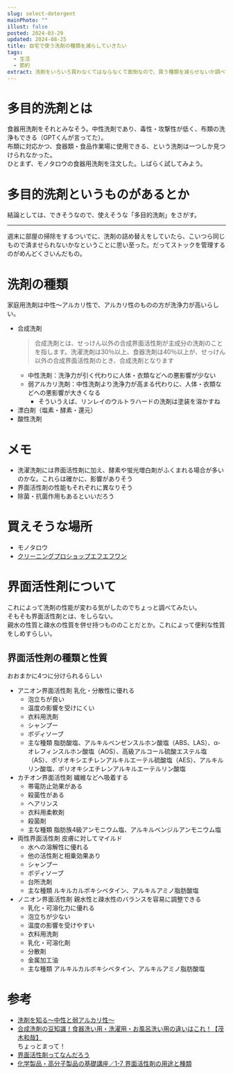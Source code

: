 ```yaml
---
slug: select-detergent
mainPhoto: ""
illust: false
posted: 2024-03-29
updated: 2024-08-25
title: 自宅で使う洗剤の種類を減らしていきたい
tags:
  - 生活
  - 節約
extract: 洗剤をいろいろ買わなくてはならなくて面倒なので、買う種類を減らせないか調べてみた。
---
```


# 多目的洗剤とは

食器用洗剤をそれとみなそう。中性洗剤であり、毒性・攻撃性が低く、布類の洗浄もできる（GPTくんが言ってた）。  
布類に対応かつ、食器類・食品作業場に使用できる、という洗剤は一つしか見つけられなかった。  
ひとまず、モノタロウの食器用洗剤を注文した。しばらく試してみよう。

# 多目的洗剤というものがあるとか

結論としては、できそうなので、使えそうな「多目的洗剤」をさがす。  

---

週末に部屋の掃除をするついでに、洗剤の詰め替えをしていたら、こいつら同じもので済ませられないかなということに思い至った。だってストックを管理するのがめんどくさいんだもの。

# 洗剤の種類

家庭用洗剤は中性〜アルカリ性で、アルカリ性のものの方が洗浄力が高いらしい。

- 合成洗剤  
   > 合成洗剤とは、せっけん以外の合成界面活性剤が主成分の洗剤のことを指します。洗濯洗剤は30％以上、食器洗剤は40％以上が、せっけん以外の合成界面活性剤のとき、合成洗剤となります
  - 中性洗剤：洗浄力が引く代わりに人体・衣類などへの悪影響が少ない
  - 弱アルカリ洗剤：中性洗剤より洗浄力が高まる代わりに、人体・衣類などへの悪影響が大きくなる
    - そういうえば、リンレイのウルトラハードの洗剤は塗装を溶かすね
- 漂白剤（塩素・酵素・還元）
- 酸性洗剤

# メモ
- 洗濯洗剤には界面活性剤に加え、酵素や蛍光増白剤がふくまれる場合が多いのかな。これらは確かに、影響がありそう
- 界面活性剤の性能もそれぞれに異なりそう
- 除菌・抗菌作用もあるといいだろう

# 買えそうな場所

- モノタロウ
- [クリーニングプロショップエフエフワン](https://www.mfone-shop.com/tamoku.html)

# 界面活性剤について

これによって洗剤の性能が変わる気がしたのでちょっと調べてみたい。  
そもそも界面活性剤とは、をしらない。  
親水の性質と疎水の性質を併せ持つもののことだとか。これによって便利な性質をしめすらしい。

## 界面活性剤の種類と性質

おおまかに4つに分けられるらしい

- アニオン界面活性剤	乳化・分散性に優れる
  - 泡立ちが良い
  - 温度の影響を受けにくい
  - 衣料用洗剤
  - シャンプー
  - ボディソープ
  - 主な種類
    脂肪酸塩、アルキルベンゼンスルホン酸塩（ABS、LAS）、α-オレフィンスルホン酸塩（AOS）、高級アルコール硫酸エステル塩（AS）、ポリオキシエチレンアルキルエーテル硫酸塩（AES）、アルキルリン酸塩、ポリオキシエチレンアルキルエーテルリン酸塩
- カチオン界面活性剤	繊維などへ吸着する
  - 帯電防止効果がある
  - 殺菌性がある
  - ヘアリンス
  - 衣料用柔軟剤
  - 殺菌剤
  - 主な種類
    脂肪族4級アンモニウム塩、アルキルベンジルアンモニウム塩
- 両性界面活性剤	皮膚に対してマイルド
  - 水への溶解性に優れる
  - 他の活性剤と相乗効果あり
  - シャンプー
  - ボディソープ
  - 台所洗剤
  - 主な種類
    ルキルカルボキシベタイン、アルキルアミノ脂肪酸塩
- ノニオン界面活性剤	親水性と疎水性のバランスを容易に調整できる
  - 乳化・可溶化力に優れる
  - 泡立ちが少ない
  - 温度の影響を受けやすい
  - 衣料用洗剤
  - 乳化・可溶化剤
  - 分散剤
  - 金属加工油
  - 主な種類
    アルキルカルボキシベタイン、アルキルアミノ脂肪酸塩

# 参考

- [洗剤を知る〜中性と弱アルカリ性〜](https://www.tokyo929.or.jp/column/washing_cleaning/post_49.php)
- [合成洗剤の豆知識！食器洗い用・洗濯用・お風呂洗い用の違いはこれ！【茂木和哉】](https://yourmystar.jp/relivers/motegi-010/)  
  ちょっとまって！
- [界面活性剤ってなんだろう](https://jp-surfactant.jp/surfactant/nature/index.html)
- [化学製品・高分子製品の基礎講座／1-7 界面活性剤の用途と種類](https://www.monotaro.com/note/readingseries/kagakukoubunshikisokouza/0107/)
